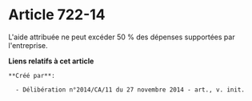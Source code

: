 # Article 722-14

L'aide attribuée ne peut excéder 50 % des dépenses supportées par l'entreprise.

**Liens relatifs à cet article**

	**Créé par**:

	  - Délibération n°2014/CA/11 du 27 novembre 2014 - art., v. init.
